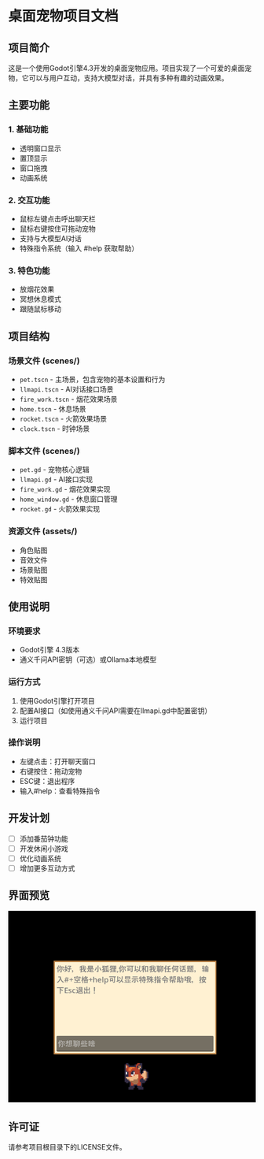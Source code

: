 # 桌面宠物项目文档

## 项目简介
这是一个使用Godot引擎4.3开发的桌面宠物应用。项目实现了一个可爱的桌面宠物，它可以与用户互动，支持大模型对话，并具有多种有趣的动画效果。

## 主要功能

### 1. 基础功能
- 透明窗口显示
- 置顶显示
- 窗口拖拽
- 动画系统

### 2. 交互功能
- 鼠标左键点击呼出聊天栏
- 鼠标右键按住可拖动宠物
- 支持与大模型AI对话
- 特殊指令系统（输入 #help 获取帮助）

### 3. 特色功能
- 放烟花效果
- 冥想休息模式
- 跟随鼠标移动

## 项目结构

### 场景文件 (scenes/)
- `pet.tscn` - 主场景，包含宠物的基本设置和行为
- `llmapi.tscn` - AI对话接口场景
- `fire_work.tscn` - 烟花效果场景
- `home.tscn` - 休息场景
- `rocket.tscn` - 火箭效果场景
- `clock.tscn` - 时钟场景

### 脚本文件 (scenes/)
- `pet.gd` - 宠物核心逻辑
- `llmapi.gd` - AI接口实现
- `fire_work.gd` - 烟花效果实现
- `home_window.gd` - 休息窗口管理
- `rocket.gd` - 火箭效果实现

### 资源文件 (assets/)
- 角色贴图
- 音效文件
- 场景贴图
- 特效贴图

## 使用说明

### 环境要求
- Godot引擎 4.3版本
- 通义千问API密钥（可选）或Ollama本地模型

### 运行方式
1. 使用Godot引擎打开项目
2. 配置AI接口（如使用通义千问API需要在llmapi.gd中配置密钥）
3. 运行项目

### 操作说明
- 左键点击：打开聊天窗口
- 右键按住：拖动宠物
- ESC键：退出程序
- 输入#help：查看特殊指令

## 开发计划
- [ ] 添加番茄钟功能
- [ ] 开发休闲小游戏
- [ ] 优化动画系统
- [ ] 增加更多互动方式

## 界面预览
![界面预览](../img/ui.png)

## 许可证
请参考项目根目录下的LICENSE文件。